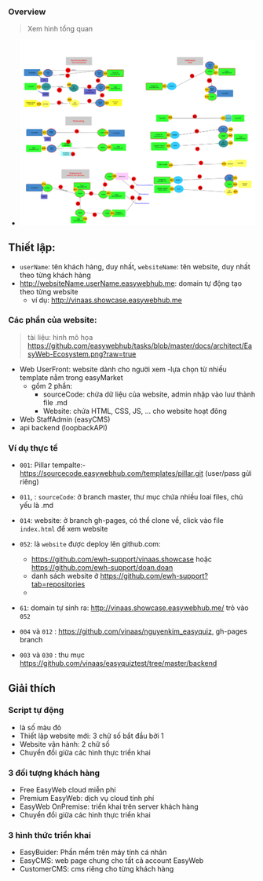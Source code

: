 

### Overview
> Xem hình tổng quan

- ![flow](DeploymentWorkflow.png)

## Thiết lập:

- `userName`: tên khách hàng, duy nhất, `websiteName`: tên website, duy nhất theo từng khách hàng
- http://websiteName.userName.easywebhub.me:  domain tự động tạo theo từng website
    - ví dụ: http://vinaas.showcase.easywebhub.me


### Các phần của website: 
> tài liệu: hình mô họa https://github.com/easywebhub/tasks/blob/master/docs/architect/EasyWeb-Ecosystem.png?raw=true


- Web UserFront:  website dành cho người xem 
    -lựa chọn từ nhiều template nằm trong easyMarket
    - gồm 2 phần: 
        - sourceCode: chứa dữ liệu của website, admin nhập vào luư thành file .md
        - Website: chứa HTML, CSS, JS, ... cho website hoạt đông
- Web StaffAdmin (easyCMS)
- api backend (loopbackAPI)

### Ví dụ thực tế
- `001`: Pillar tempalte:- https://sourcecode.easywebhub.com/templates/pillar.git  (user/pass gửi riêng)
- `011`, : `sourceCode`: ở branch master, thư mục chứa nhiều loai files, chủ yếu là .md
- `014`: website: ở branch gh-pages, có thể clone về, click vào file `index.html` để xem website 

- `052`: là `website` được deploy lên github.com: 
    -  https://github.com/ewh-support/vinaas.showcase  hoặc https://github.com/ewh-support/doan.doan
    -  danh sách website ở https://github.com/ewh-support?tab=repositories
    -  
- `61`: domain tự sinh ra: http://vinaas.showcase.easywebhub.me/ trỏ vào `052`
- `004` và `012` : https://github.com/vinaas/nguyenkim_easyquiz, gh-pages branch
- `003` và `030` : thu mục https://github.com/vinaas/easyquiztest/tree/master/backend



## Giải thích

### Script tự động
- là số màu đỏ 
- Thiết lập website mới: 3 chữ số bắt đầu bởi 1
- Website vận hành: 2 chữ số 
- Chuyển đổi giữa các hình thực triển khai 

### 3 đối tượng khách hàng
- Free EasyWeb cloud miễn phí 
- Premium EasyWeb: dịch vụ cloud tính phí
- EasyWeb OnPremise: triển khai trên server khách hàng
- Chuyển đổi giữa các hình thực triển khai 
### 3 hình thức triển khai
- EasyBuider: Phần mềm trên máy tính cá nhân
- EasyCMS: web page chung cho tất cả account EasyWeb
- CustomerCMS: cms riêng cho từng khách hàng
    
    